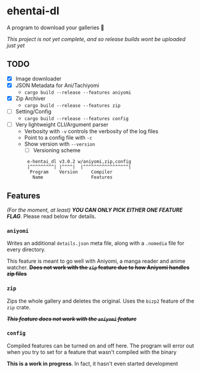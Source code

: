 # ehentai-dl
A program to download your galleries 🦀

*This project is not yet complete, and so release builds wont be uploaded just yet*

## TODO
- [x] Image downloader
- [x] JSON Metadata for Ani/Tachiyomi
  - `cargo build --release --features aniyomi`
- [x] Zip Archiver
  - `cargo build --release --features zip`
- [ ] Setting/Config
  - `cargo build --release --features config`
- [ ] Very lightweight CLI/Argument parser
  - Verbosity with `-v` controls the verbosity of the log files
  - Point to a config file with `-c`
  - Show version with `--version`
    - [ ] Versioning scheme
     ```
      e-hentai_dl v3.0.2 w/aniyomi,zip,config
      |^^^^^^^^^| |^^^^|  |^^^^^^^^^^^^^^^^^|
       Program    Version     Compiler
        Name                  Features
      ```

## Features
*(For the moment, at least) **YOU CAN ONLY PICK EITHER ONE FEATURE FLAG***. Please read below for details.

### `aniyomi`
Writes an additional `details.json` meta file, along with a `.nomedia` file for every directory.

This feature is meant to go well with Aniyomi, a manga reader and anime watcher. ~~**Does not work with the `zip` feature due to how Aniyomi handles zip files**~~

### `zip`
Zips the whole gallery and deletes the original. Uses the `bizp2` feature of the `zip` crate.

~~***This feature does not work with the `aniyomi` feature***~~

### `config`
Compiled features can be turned on and off here. The program will error out when you try to set for a feature that wasn't compiled with the binary

**This is a work in progress**. In fact, it hasn't even started development